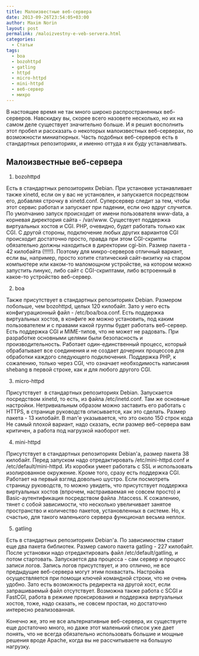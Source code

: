 ```yaml
---
title: Малоизвестные веб-сервера
date: 2013-09-26T23:54:05+03:00
author: Maxim Norin
layout: post
permalink: /maloizvestny-e-veb-servera.html
categories:
  - Статьи
tags:
  - boa
  - bozohttpd
  - gatling
  - httpd
  - micro-httpd
  - mini-httpd
  - веб-сервер
  - микро
---
```

В настоящее время не так много широко распространенных веб-серверов. Навскидку вы, скорее всего назовете несколько, но их на самом деле существует значительно больше. И я решил восполнить этот пробел и рассказать о некоторых малоизвестных веб-серверах, по возможности миниатюрных. Часть подобных веб-серверов есть в стандартных репозиториях, и именно оттуда я их буду устанавливать.
<!--more-->
## Малоизвестные веб-сервера
1. bozohttpd

Есть в стандартных репозиториях Debian. При установке устанавливает также xinetd, если он у вас не установлен, и запускается посредством его, добавляя строчку в xinetd.conf. Суперсервер следит за тем, чтобы этот сервис работал и запускает при падении, если оно вдруг случится. По умолчанию запуск происходит от имени пользователя www-data, а корневая директория сайта - /var/www. Существует поддержка виртуальных хостов и CGI. PHP, очевидно, будет работать только как CGI. С другой стороны, подключение любых других вариантов CGI происходит достаточно просто, правда при этом CGI-скрипты обязательно должны находиться в директории cgi-bin. Размер пакета - 42 килобайта (!!!!!). Поэтому для микро-серверов отличный вариант, если вы, например, просто хотите статический сайт-визитку на старом компьютере или каком-то маломощном устройстве, на котором можно запустить линукс, либо сайт с CGI-скриптами, либо встроенный в какое-то устройство веб-сервер.

2. boa

Также присутствует в стандартных репозиториях Debian. Размером побольше, чем bozohttpd, целых 120 килобайт. Зато у него есть конфигурационный файл - /etc/boa/boa.conf. Есть поддержка виртуальных хостов, в конфиге же можно установить, под каким пользователем и с правами какой группы будет работать веб-сервер. Есть поддержка CGI и MIME-типов, что не может не радовать. При разработке основными целями были безопасность и производительность. Работает один-единственный процесс, который обрабатывает все соединения и не создает дочерних процессов для обработки каждого следующего подключения. Поддержка PHP, к сожалению, только через CGI, что означает необходимость написания shebang в первой строке, как и для любого другого CGI.

3. micro-httpd

Присутствует  в стандартных репозиториях Debian. Запускается посредством xinetd, то есть, из файла /etc/inetd.conf. Там же основные настройки. Нетривиальным образом можно заставить его работать с HTTPS, в странице руководств описывается, как это сделать. Размер пакета - 13 килобайт. В man'е указывается, что это около 150 строк кода Не самый плохой вариант, надо сказать, если размер веб-сервера вам критичен, а работа под нагрузкой наоборот нет.

4. mini-httpd

Присутствует в стандартных репозиториях Debian'а, размер пакета 38 килобайт. Перед запуском надо отредактировать /etc/mini-httpd.conf и /etc/default/mini-httpd. Из коробки умеет работать с SSL и использовать изолированное окружение. Кроме того, сразу есть поддержка CGI. Работает на первый взгляд довольно шустро. Если посмотреть страницу руководств, то можно увидеть, что присутствует поддержка виртуальных хостов (впрочем, настраиваемая не совсем просто) и Basic-аутентификация посредством файла .htaccess. К сожалению, тянет с собой зависимости, что несколько увеличивает занятое пространство и количество пакетов, установленных в системе. Но, к счастью, для такого маленького сервера функционал весьма неплох.

5. gatling

Есть в стандартных репозиториях Debian'а. По зависимостям ставит еще два пакета библиотек. Размер самого пакета gatling - 227 килобайт. После установки надо отредактировать файл /etc/default/gatling, и потом стартовать. Запускается два процесса - сам сервер и процесс записи логов. Запись логов присутствует, и это отлично, не все предыдущие веб-сервера могут этим похвастать. Настройка осуществляется при помощи ключей командной строки, что не очень удобно. Зато есть возможность редиректа на другой хост, если запрашиваемый файл отсутствует. Возможна также работа с SCGI и FastCGI, работа в режиме проксирования и поддержка виртуальных хостов, тоже, надо сказать, не совсем простая, но достаточно интересно реализованная.

Конечно же, это не все альтернативные веб-сервера, их существуете еще достаточно много, но даже этот маленький список уже дает понять, что не всегда обязательно использовать большие и мощные решения вроде Apache, когда вы не рассчитываете на большую нагрузку.
